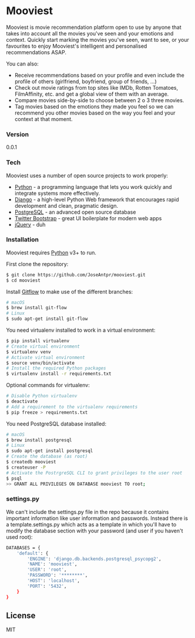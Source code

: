 # Mooviest

Mooviest is movie recommendation platform open to use by anyone that takes into account all the movies you've seen and your emotions and context. Quickly start marking the movies you've seen, want to see, or your favourites to enjoy Mooviest's intelligent and personalised recommendations ASAP.

You can also:
  - Receive recommendations based on your profile and even include the profile of others (girlfriend, boyfriend, group of friends, ...)
  - Check out movie ratings from top sites like IMDb, Rotten Tomatoes, FilmAffinity, etc. and get a global view of them with an average.
  - Compare movies side-by-side to choose between 2 o 3 three movies.
  - Tag movies based on the emotions they made you feel so we can recommend you other movies based on the way you feel and your context at that moment.


### Version
0.0.1


### Tech
Mooviest uses a number of open source projects to work properly:

* [Python] - a programming language that lets you work quickly and integrate systems more effectively.
* [Django] - a high-level Python Web framework that encourages rapid development and clean, pragmatic design.
* [PostgreSQL] - an advanced open source database
* [Twitter Bootstrap] - great UI boilerplate for modern web apps
* [jQuery] - duh


### Installation
Mooviest requires [Python] v3+ to run.

First clone the repository:
```sh
$ git clone https://github.com/JoseAntpr/mooviest.git
$ cd mooviest
```

Install [Gitflow] to make use of the different branches:
```sh
# macOS
$ brew install git-flow
# Linux
$ sudo apt-get install git-flow
```

You need virtualenv installed to work in a virtual environment:
```sh
$ pip install virtualenv
# Create virtual environment
$ virtualenv venv
# Activate virtual environment
$ source venv/bin/activate
# Install the required Python packages
$ virtualenv install -r requirements.txt
```
Optional commands for virtualenv:
```sh
# Disable Python virtualenv
$ deactivate
# Add a requirement to the virtualenv requirements
$ pip freeze > requirements.txt
```

You need PostgreSQL database installed:
```sh
# macOS
$ brew install postgresql
# Linux
$ sudo apt-get install postgresql
# Create the database (as root)
$ createdb mooviest
$ createuser -P
# Activate the PostrgreSQL CLI to grant privileges to the user root
$ psql
>> GRANT ALL PRIVILEGES ON DATABASE mooviest TO root;
```

### settings.py
We can't include the settings.py file in the repo because it contains important information like user information and passwords. Instead there is a template.settings.py which acts as a template in which you'll have to modify the database section with your password (and user if you haven't used root):
```sh
DATABASES = {
    'default': {
        'ENGINE': 'django.db.backends.postgresql_psycopg2',
        'NAME': 'mooviest',
        'USER': 'root',
        'PASSWORD': '********',
        'HOST': 'localhost',
        'PORT': '5432',
    }
}
```


License
----
MIT


[//]: # (These are reference links used in the body of this note and get stripped out when the markdown processor does its job. There is no need to format nicely because it shouldn't be seen. Thanks SO - http://stackoverflow.com/questions/4823468/store-comments-in-markdown-syntax)

   [Python]: <https://www.python.org/>
   [PostgreSQL]: <https://www.postgresql.org/>
   [Django]: <https://www.djangoproject.com/>
   [Twitter Bootstrap]: <http://twitter.github.com/bootstrap/>
   [jQuery]: <http://jquery.com>
   [Gitflow]: <http://danielkummer.github.io/git-flow-cheatsheet/>
